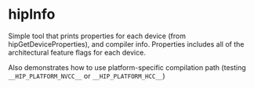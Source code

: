 # hipInfo

Simple tool that prints properties for each device (from hipGetDeviceProperties), and compiler info.
    Properties includes all of the architectural feature flags for each device.

Also demonstrates how to use platform-specific compilation path (testing `__HIP_PLATFORM_NVCC__` or `__HIP_PLATFORM_HCC__`)
